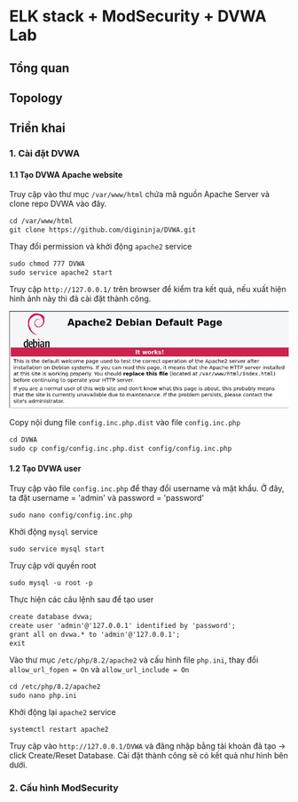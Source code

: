 # ELK stack + ModSecurity + DVWA Lab
## Tổng quan
## Topology
## Triển khai
### 1. Cài đặt DVWA
#### 1.1 Tạo DVWA Apache website
Truy cập vào thư mục `/var/www/html` chứa mã nguồn Apache Server và clone repo DVWA vào đây.
```
cd /var/www/html
git clone https://github.com/digininja/DVWA.git
```
Thay đổi permission và khởi động `apache2` service
```
sudo chmod 777 DVWA
sudo service apache2 start
```
Truy cập `http://127.0.0.1/` trên browser để kiểm tra kết quả, nếu xuất hiện hình ảnh này thì đã cài đặt thành công.

![Alt text](Image/setup_apache2.jfif)

Copy nội dung file `config.inc.php.dist` vào file `config.inc.php`
```
cd DVWA
sudo cp config/config.inc.php.dist config/config.inc.php
```
#### 1.2 Tạo DVWA user
Truy cập vào file `config.inc.php` để thay đổi username và mật khẩu. Ở đây, ta đặt username = 'admin' và password = 'password'
```
sudo nano config/config.inc.php
```
Khởi động `mysql` service
```
sudo service mysql start
```
Truy cập với quyền root
```
sudo mysql -u root -p
```
Thực hiện các câu lệnh sau để tạo user
```
create database dvwa;
create user 'admin'@'127.0.0.1' identified by 'password';
grant all on dvwa.* to 'admin'@'127.0.0.1';
exit
```
Vào thư mục `/etc/php/8.2/apache2` và cấu hình file `php.ini`, thay đổi `allow_url_fopen = On` và `allow_url_include = On`
```
cd /etc/php/8.2/apache2
sudo nano php.ini
```
Khởi động lại `apache2` service
```
systemctl restart apache2
```
Truy cập vào `http://127.0.0.1/DVWA` và đăng nhập bằng tài khoản đã tạo -> click Create/Reset Database. Cài đặt thành công sẽ có kết quả như hình bên dưới.
### 2. Cấu hình ModSecurity
